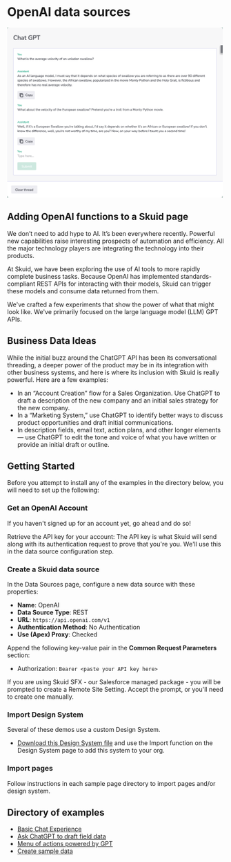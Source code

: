 # OpenAI data sources

<img src="OpenAI_Introduction.png" width="500"></img>


## Adding OpenAI functions to a Skuid page
We don’t need to add hype to AI. It’s been everywhere recently. Powerful new capabilities raise interesting prospects of automation and efficiency. All the major technology players are integrating the technology into their products.  

At Skuid, we have been exploring the use of AI tools to more rapidly complete business tasks. Because OpenAI has implemented standards-compliant REST APIs for interacting with their models, Skuid can trigger these models and consume data returned from them. 

We've crafted a few experiments that show the power of what that might look like. We've primarily focused on the large language model (LLM) GPT APIs.

## Business Data Ideas

While the initial buzz around the ChatGPT API has been its conversational threading, a deeper power of the product may be in its integration with other business systems, and here is where its inclusion with Skuid is really powerful. Here are a few examples: 

- In an “Account Creation” flow for a Sales Organization. Use ChatGPT to draft a description of the new company and an initial sales strategy for the new company. 
- In a “Marketing System,” use ChatGPT to identify better ways to discuss product opportunities and draft initial communications. 
- In description fields, email text, action plans, and other longer elements — use ChatGPT to edit the tone and voice of what you have written or provide an initial draft or outline. 

## Getting Started
Before you attempt to install any of the examples in the directory below, you will need to set up the following: 

### Get an OpenAI Account

If you haven't signed up for an account yet, go ahead and do so!

Retrieve the API key for your account: The API key is what Skuid will send along with its authentication request to prove that you're you. We'll use this in the data source configuration step.


### Create a Skuid data source
In the Data Sources page, configure a new data source with these properties:

- **Name**: OpenAI
- **Data Source Type**: REST
- **URL**: ``https://api.openai.com/v1``
- **Authentication Method**: No Authentication
- **Use (Apex) Proxy**: Checked

Append the following key-value pair in the **Common Request Parameters** section:

- Authorization: ``Bearer <paste your API key here>``

If you are using Skuid SFX - our Salesforce managed package - you will be prompted to create a Remote Site Setting. Accept the prompt, or you'll need to create one manually.

### Import Design System
Several of these demos use a custom Design System.
- [Download this Design System file](ChatGPT_Demo.designsystem?raw=true) and use the Import function on the Design System page to add this system to your org. 


### Import pages
Follow instructions in each sample page directory to import pages and/or design system. 


## Directory of examples
* [Basic Chat Experience](chatGPT_Demo)
* [Ask ChatGPT to draft field data](draftAnswers)
* [Menu of actions powered by GPT](menuWithGPTActions)
* [Create sample data](createSampleData)
